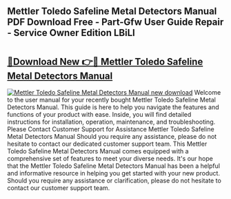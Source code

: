 ## Mettler Toledo Safeline Metal Detectors Manual PDF Download Free - Part-Gfw User Guide Repair - Service Owner Edition LBiLl

# <h2><a href="http://bc66306.oget.top/?id=Mettler+Toledo+Safeline+Metal+Detectors+Manual">🔗Download New 👉🔴 Mettler Toledo Safeline Metal Detectors Manual</a></h2>

[![Mettler Toledo Safeline Metal Detectors Manual new download](https://i.imgur.com/5g1atiW.png)](http://bc66306.oget.top/?id=Mettler+Toledo+Safeline+Metal+Detectors+Manual)
Welcome to the user manual for your recently bought Mettler Toledo Safeline Metal Detectors Manual. This guide is here to help you navigate the features and functions of your product with ease. Inside, you will find detailed instructions for installation, operation, maintenance, and troubleshooting. Please Contact Customer Support for Assistance Mettler Toledo Safeline Metal Detectors Manual Should you require any assistance, please do not hesitate to contact our dedicated customer support team. This Mettler Toledo Safeline Metal Detectors Manual comes equipped with a comprehensive set of features to meet your diverse needs. It's our hope that the Mettler Toledo Safeline Metal Detectors Manual has been a helpful and informative resource in helping you get started with your new product. Should you require any assistance or clarification, please do not hesitate to contact our customer support team.

